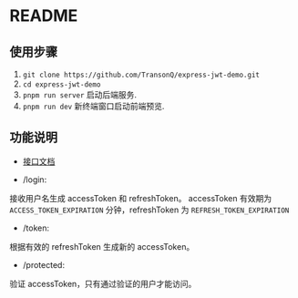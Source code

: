 # README

## 使用步骤

1. `git clone https://github.com/TransonQ/express-jwt-demo.git`
2. `cd express-jwt-demo`
3. `pnpm run server` 启动后端服务.
4. `pnpm run dev` 新终端窗口启动前端预览.

## 功能说明

- [接口文档](./backend/README.md)

- /login:

接收用户名生成 accessToken 和 refreshToken。
accessToken 有效期为 `ACCESS_TOKEN_EXPIRATION` 分钟，refreshToken 为 `REFRESH_TOKEN_EXPIRATION`

- /token:

根据有效的 refreshToken 生成新的 accessToken。

- /protected:

验证 accessToken，只有通过验证的用户才能访问。
